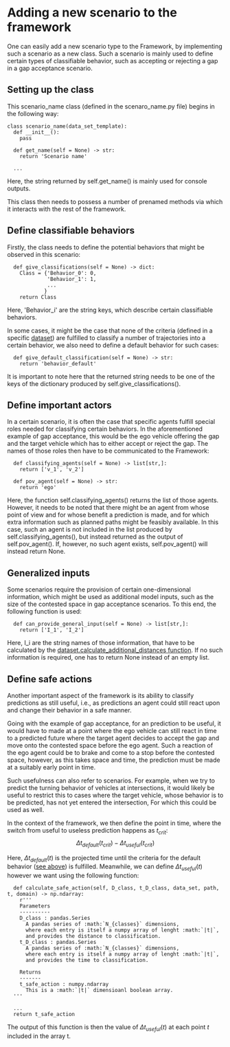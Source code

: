 # Adding a new scenario to the framework
One can easily add a new scenario type to the Framework, by implementing such a scenario as a new class. Such a scenario is mainly used to define certain 
types of classifiable behavior, such as accepting or rejecting a gap in a gap acceptance scenario.

## Setting up the class

This scenario_name class (defined in the scenaro_name.py file) begins in the following way:
```
class scenario_name(data_set_template):
  def __init__():
    pass

  def get_name(self = None) -> str:
    return 'Scenario name'

  ...
```
Here, the string returned by self.get_name() is mainly used for console outputs.

This class then needs to possess a number of prenamed methods via which it interacts with the rest of the framework.

## Define classifiable behaviors
Firstly, the class needs to define the potential behaviors that might be observed in this scenario:
```
  def give_classifications(self = None) -> dict:
    Class = {'Behavior_0': 0,
             'Behavior_1': 1,
             ...
            }
    return Class
```
Here, 'Behavior_i' are the string keys, which describe certain classifiable behaviors.

In some cases, it might be the case that none of the criteria (defined in a specific [dataset](https://github.com/julianschumann/General-Framework/tree/main/Framework/Data_sets)) are fulfilled to classify a number of trajectories into a certain behavior,
we also need to define a default behavior for such cases:
```
  def give_default_classification(self = None) -> str:
    return 'behavior_default'
```
It is important to note here that the returned string needs to be one of the keys of the dictionary produced by self.give_classifications().

## Define important actors
In a certain scenario, it is often the case that specific agents fulfill special roles needed for classifying certain behaviors. In the aforementioned example of gap acceptance, this would be 
the ego vehicle offering the gap and the target vehicle which has to either accept or reject the gap.
The names of those roles then have to be communicated to the Framework:
```
  def classifying_agents(self = None) -> list[str,]:
    return ['v_1', 'v_2']

  def pov_agent(self = None) -> str:
    return 'ego'
```
Here, the function self.classifying_agents() returns the list of those agents. However, it needs to be noted that there might be an agent from whose point of view and for whose benefit a prediction is made,
and for which extra information such as planned paths might be feasibly available.
In this case, such an agent is not included in the list produced by self.classifying_agents(), but instead returned as the output of self.pov_agent(). If, however, no such agent exists, self.pov_agent() will instead return None.

## Generalized inputs
Some scenarios require the provision of certain one-dimensional information, which might be used as additional model inputs, such as the size of the contested space in gap acceptance scenarios.
To this end, the following function is used:
```
  def can_provide_general_input(self = None) -> list[str,]:
    return ['I_1', 'I_2']
```
Here, I_i are the string names of those information, that have to be calculated by the [dataset.calculate_additional_distances function](https://github.com/julianschumann/General-Framework/blob/main/Framework/Data_sets/data_set_template.py). If no such information is required, one has to return None instead of an empty list.

## Define safe actions
Another important aspect of the framework is its ability to classify predictions as still useful, i.e., as predictions an agent could still react upon and change their behavior in a safe manner. 

Going with the example of gap acceptance, for an prediction to be useful, it would have to made at a point where the ego vehicle can still react in time to a predicted future where the target agent decides to accept the gap and move onto the contested space before the ego agent. Such a reaction of the ego agent could be to brake and come to a stop before the contested space, however, as this takes space and time, the prediction must be made at a suitably early point in time. 

Such usefulness can also refer to scenarios. For example, when we try to predict the turning behavior of vehicles at intersections, it would likely be useful to restrict this to cases where the target vehicle, whose behavior is to be predicted, has not yet entered the intersection, For which this could be used as well.

In the context of the framework, we then define the point in time, where the switch from useful to useless prediction happens as $t_{crit}$:
$$ \Delta t_{default}(t_{crit}) - \Delta t_{useful} (t_{crit}) $$

Here, $\Delta t_{default}(t)$ is the projected time until the criteria for the default behavior ([see above](https://github.com/julianschumann/General-Framework/edit/main/Framework/Scenarios/README.md?plain=1#L37)) is fulfilled. Meanwhile, we can define $\Delta t_{useful}(t)$ however we want using the following function:

```
  def calculate_safe_action(self, D_class, t_D_class, data_set, path, t, domain) -> np.ndarray:
    r'''
    Parameters
    ----------
    D_class : pandas.Series
      A pandas series of :math:`N_{classes}` dimensions,
      where each entry is itself a numpy array of lenght :math:`|t|`, 
      and provides the distance to classification.
    t_D_class : pandas.Series
      A pandas series of :math:`N_{classes}` dimensions,
      where each entry is itself a numpy array of lenght :math:`|t|`, 
      and provides the time to classification.

    Returns
    -------
    t_safe_action : numpy.ndarray
      This is a :math:`|t|` dimensioanl boolean array.
  '''

  ...
  return t_safe_action
```

The output of this function is then the value of $\Delta t_{useful}(t)$ at each point $t$ included in the array t.






